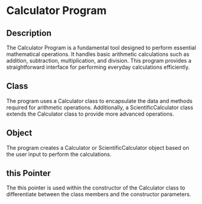 # Calculator Program
## Description
The Calculator Program is a fundamental tool designed to perform essential mathematical operations. It handles basic arithmetic calculations such as addition, subtraction, multiplication, and division. This program provides a straightforward interface for performing everyday calculations efficiently.

## Class
The program uses a Calculator class to encapsulate the data and methods required for arithmetic operations. Additionally, a ScientificCalculator class extends the Calculator class to provide more advanced operations.

## Object
The program creates a Calculator or ScientificCalculator object based on the user input to perform the calculations.

## this Pointer
The this pointer is used within the constructor of the Calculator class to differentiate between the class members and the constructor parameters.




